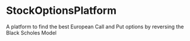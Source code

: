 # StockOptionsPlatform
A platform to find the best European Call and Put options by reversing the Black Scholes Model
